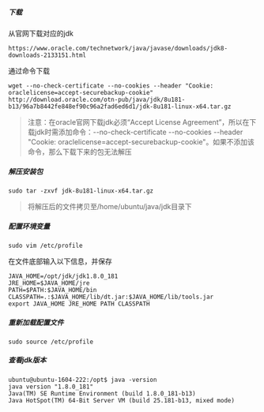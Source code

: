 ##### 下载
从官网下载对应的jdk
```
https://www.oracle.com/technetwork/java/javase/downloads/jdk8-downloads-2133151.html
```
通过命令下载
```
wget --no-check-certificate --no-cookies --header "Cookie: oraclelicense=accept-securebackup-cookie" http://download.oracle.com/otn-pub/java/jdk/8u181-b13/96a7b8442fe848ef90c96a2fad6ed6d1/jdk-8u181-linux-x64.tar.gz
```
> 注意：在oracle官网下载jdk必须“Accept License Agreement”，所以在下载jdk时需添加命令：--no-check-certificate --no-cookies --header "Cookie: oraclelicense=accept-securebackup-cookie"。如果不添加该命令，那么下载下来的包无法解压

##### 解压安装包
```shell
sudo tar -zxvf jdk-8u181-linux-x64.tar.gz
```
> 将解压后的文件拷贝至/home/ubuntu/java/jdk目录下

##### 配置环境变量
```shell
sudo vim /etc/profile
```
在文件底部输入以下信息，并保存
```shell
JAVA_HOME=/opt/jdk/jdk1.8.0_181
JRE_HOME=$JAVA_HOME/jre
PATH=$PATH:$JAVA_HOME/bin
CLASSPATH=.:$JAVA_HOME/lib/dt.jar:$JAVA_HOME/lib/tools.jar
export JAVA_HOME JRE_HOME PATH CLASSPATH
```
##### 重新加载配置文件
```shell
sudo source /etc/profile
```
##### 查看jdk版本
```shell
ubuntu@ubuntu-1604-222:/opt$ java -version
java version "1.8.0_181"
Java(TM) SE Runtime Environment (build 1.8.0_181-b13)
Java HotSpot(TM) 64-Bit Server VM (build 25.181-b13, mixed mode)
```
